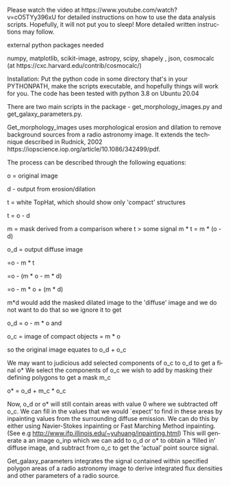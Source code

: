 <!DOCTYPE html>
<html>
<head>
	<meta http-equiv="content-type" content="text/html; charset=utf-8"/>
	<title></title>
	<meta name="generator" content="LibreOffice 7.3.7.2 (Linux)"/>
	<meta name="created" content="00:00:00"/>
	<meta name="changed" content="2023-08-12T16:43:19.562063061"/>
</head>
<body lang="en-CA" dir="ltr">
<div id="page_1" dir="ltr"><p>Please watch the video at
	https://www.youtube.com/watch?v=cO5TYy396xU for detailed
	instructions on how to use the data analysis scripts. Hopefully, it
	will not put you to sleep! More detailed written instructions may
	follow.</p>
	<p>external python packages needed</p>
	<p>numpy, matplotlib, scikit-image, astropy, scipy, shapely , json,
	cosmocalc (at https://cxc.harvard.edu/contrib/cosmocalc/)</p>
	<p>Installation: Put the python code in some directory that's in
	your PYTHONPATH, make the scripts executable, and hopefully things
	will work for you. The code has been tested with python 3.8 on
	Ubuntu 20.04</p>
	<p>There are two main scripts in the package -
	get_morphology_images.py and get_galaxy_parameters.py.</p>
	<p>Get_morphology_images uses morphological erosion and dilation to
	remove background sources from a radio astronomy image. It extends
	the technique described in Rudnick, 2002
	https://iopscience.iop.org/article/10.1086/342499/pdf.</p>
	<p>The process can be described through the following equations:</p>
	<p>o = original image</p>
	<p>d - output from erosion/dilation</p>
	<p>t = white TopHat, which should show only 'compact' structures 
	</p>
	<p>t = o - d</p>
	<p>m = mask derived from a comparison where t &gt; some signal m * t
	= m * (o - d)</p>
	<p>o_d = output diffuse image</p>
	<p>=o - m * t</p>
	<p>=o - (m * o - m * d)</p>
	<p>=o - m * o + (m * d)</p>
	<p>m*d would add the masked dilated image to the 'diffuse' image and
	we do not want to do that so we ignore it to get</p>
	<p>o_d = o - m * o and</p>
	<p>o_c = image of compact objects = m * o</p>
	<p>so the original image equates to o_d + o_c</p>
	<p>We may want to judicious add selected components of o_c to o_d to
	get a final o* We select the components of o_c we wish to add by
	masking their defining polygons to get a mask m_c</p>
	<p>o* = o_d + m_c * o_c</p>
	<p> Now, o_d or o* will still contain  areas with value 0 where we
	subtracted off o_c.  We can fill in the values that we would
	`expect’ to find in these areas by inpainting values from the
	surrounding diffuse emission.  We can do this by either using
	Navier-Stokes inpainting or Fast Marching Method inpainting. (See
	e.g <a href="http://www.ifp.illinois.edu/~yuhuang/inpainting.html">http://www.ifp.illinois.edu/~yuhuang/inpainting.html</a>)
	This will generate a an image o_inp which we can add to  o_d  or o*
	to obtain a ‘filled in’ diffuse image, and subtract from o_c to
	get the ‘actual’ point source signal.</p>
	<p>Get_galaxy_parameters integrates the signal contained within
	specified polygon areas of a radio astronomy image to derive
	integrated flux densities and other parameters of a radio source.</p>
	<p><br/>
</div>
</body>
</html>
